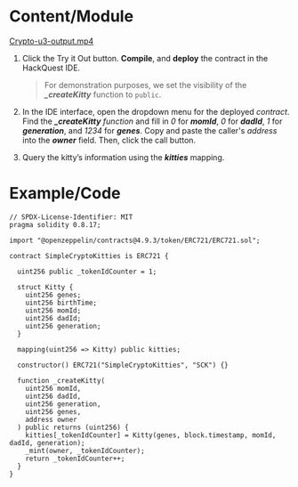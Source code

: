 # Content/Module

[Crypto-u3-output.mp4](./video/Crypto-u3-output.mp4)

1. Click the Try it Out button. **Compile**, and **deploy** the contract in the HackQuest IDE.
    
    > For demonstration purposes, we set the visibility of the ***_createKitty*** function to `public`.
    > 
2. In the IDE interface, open the dropdown menu for the deployed *contract*. Find the ***_createKitty*** *function* and fill in *0* for ***momId***, *0* for ***dadId***, *1* for ***generation***, and *1234* for ***genes***. Copy and paste the caller's *address* into the ***owner*** field. Then, click the call button.
3. Query the kitty’s information using the ***kitties*** mapping.

# Example/Code

```solidity
// SPDX-License-Identifier: MIT
pragma solidity 0.8.17;

import "@openzeppelin/contracts@4.9.3/token/ERC721/ERC721.sol";

contract SimpleCryptoKitties is ERC721 {

  uint256 public _tokenIdCounter = 1;

  struct Kitty {
    uint256 genes;
    uint256 birthTime;
    uint256 momId;
    uint256 dadId;
    uint256 generation;
  }

  mapping(uint256 => Kitty) public kitties;

  constructor() ERC721("SimpleCryptoKitties", "SCK") {}

  function _createKitty(
    uint256 momId,
    uint256 dadId,
    uint256 generation,
    uint256 genes,
    address owner
  ) public returns (uint256) {
    kitties[_tokenIdCounter] = Kitty(genes, block.timestamp, momId, dadId, generation);
    _mint(owner, _tokenIdCounter);
    return _tokenIdCounter++;
  }
}
```